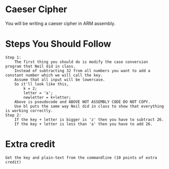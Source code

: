 # Caeser Cipher

You will be writing a caeser cipher in ARM assembly.

# Steps You Should Follow
    Step 1:
        The first thing you should do is modify the case conversion program that Neil did in class.
        Instead of subtracting 32 from all numbers you want to add a constant number which we will call the key.
        Assume that all input will be lowercase. 
        So it'll look like this,
            k = 2;
            letter = 'a';
            newletter = k+letter;
        Above is pseudocode and ABOVE NOT ASSEMBLY CODE DO NOT COPY.
        Use bl puts the same way Neil did in class to show that everything is working correctly.
    Step 2:
        If the key + letter is bigger is 'z' then you have to subtract 26.
        If the key + letter is less than 'a' then you have to add 26.

# Extra credit  
    Get the key and plain-text from the commandline (10 points of extra credit)

        
        
    